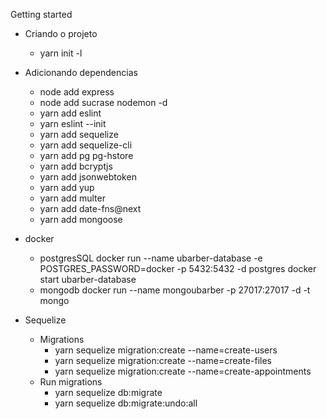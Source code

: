 Getting started 

* Criando o projeto 
    * yarn init -l

* Adicionando dependencias
    * node add express
    * node add sucrase nodemon -d
    * yarn add eslint
    * yarn eslint --init
    * yarn add sequelize
    * yarn add sequelize-cli
    * yarn add pg pg-hstore
    * yarn add bcryptjs
    * yarn add jsonwebtoken 
    * yarn add yup
    * yarn add multer
    * yarn add date-fns@next
    * yarn add mongoose

* docker
    * postgresSQL
        docker run --name ubarber-database -e POSTGRES_PASSWORD=docker -p 5432:5432  -d postgres 
        docker start ubarber-database
    * mongodb
        docker run --name mongoubarber -p 27017:27017 -d -t mongo
* Sequelize
    * Migrations
        * yarn sequelize migration:create --name=create-users
        * yarn sequelize migration:create --name=create-files
        * yarn sequelize migration:create --name=create-appointments
    * Run migrations
        * yarn sequelize db:migrate
        * yarn sequelize db:migrate:undo:all



